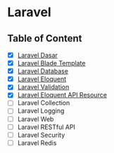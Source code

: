 # Laravel

## Table of Content

- [x] [Laravel Dasar](Laravel%20Dasar.md)
- [x] [Laravel Blade Template](Laravel%20Blade%20Template.md)
- [x] [Laravel Database](Laravel%20Database.md)
- [x] [Laravel Eloquent](Laravel%20Eloquent.md)
- [x] [Laravel Validation](Laravel%20Validation.md)
- [x] [Laravel Eloquent API Resource](Laravel%20Eloquent%20API%20Resource.md)
- [ ] Laravel Collection
- [ ] Laravel Logging
- [ ] Laravel Web
- [ ] Laravel RESTful API
- [ ] Laravel Security
- [ ] Laravel Redis
